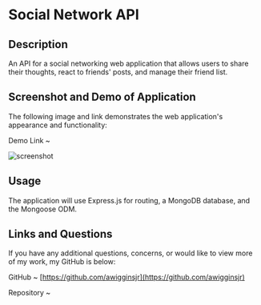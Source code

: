 # Social Network API

## Description

An API for a social networking web application that allows users to share their thoughts, react to friends' posts, and manage their friend list.

## Screenshot and Demo of Application

The following image and link demonstrates the web application's appearance and functionality:

Demo Link ~ []()

![screenshot]()

## Usage

The application will use Express.js for routing, a MongoDB database, and the Mongoose ODM.

## Links and Questions

If you have any additional questions, concerns, or would like to view more of my work, my GitHub is below:

GitHub ~ [https://github.com/awigginsjr](https://github.com/awigginsjr)

Repository ~ []()
